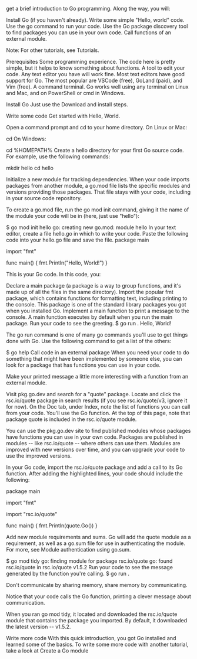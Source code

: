 get a brief introduction to Go programming. Along the way, you will:

Install Go (if you haven't already).
Write some simple "Hello, world" code.
Use the go command to run your code.
Use the Go package discovery tool to find packages you can use in your own code.
Call functions of an external module.

Note: For other tutorials, see Tutorials.


Prerequisites
Some programming experience. The code here is pretty simple, but it helps to know something about functions.
A tool to edit your code. Any text editor you have will work fine. Most text editors have good support for Go. The most popular are VSCode (free), GoLand (paid), and Vim (free).
A command terminal. Go works well using any terminal on Linux and Mac, and on PowerShell or cmd in Windows.


Install Go
Just use the Download and install steps.

Write some code
Get started with Hello, World.

Open a command prompt and cd to your home directory.
On Linux or Mac:

cd
On Windows:

cd %HOMEPATH%
Create a hello directory for your first Go source code.
For example, use the following commands:

mkdir hello
cd hello


Initialize a new module for tracking dependencies.
When your code imports packages from another module, a go.mod file lists the specific modules and versions providing those packages. That file stays with your code, including in your source code repository.

To create a go.mod file, run the go mod init command, giving it the name of the module your code will be in (here, just use "hello"):

$ go mod init hello
go: creating new go.mod: module hello
In your text editor, create a file hello.go in which to write your code.
Paste the following code into your hello.go file and save the file.
package main

import "fmt"

func main() {
    fmt.Println("Hello, World!")
}


This is your Go code. In this code, you:

Declare a main package (a package is a way to group functions, and it's made up of all the files in the same directory).
Import the popular fmt package, which contains functions for formatting text, including printing to the console. This package is one of the standard library packages you got when you installed Go.
Implement a main function to print a message to the console. A main function executes by default when you run the main package.
Run your code to see the greeting.
$ go run .
Hello, World!

The go run command is one of many go commands you'll use to get things done with Go. Use the following command to get a list of the others:

$ go help
Call code in an external package
When you need your code to do something that might have been implemented by someone else, you can look for a package that has functions you can use in your code.

Make your printed message a little more interesting with a function from an external module.

Visit pkg.go.dev and search for a "quote" package.
Locate and click the rsc.io/quote package in search results (if you see rsc.io/quote/v3, ignore it for now).
On the Doc tab, under Index, note the list of functions you can call from your code. You'll use the Go function.
At the top of this page, note that package quote is included in the rsc.io/quote module.

You can use the pkg.go.dev site to find published modules whose packages have functions you can use in your own code. Packages are published in modules -- like rsc.io/quote -- where others can use them. Modules are improved with new versions over time, and you can upgrade your code to use the improved versions.

In your Go code, import the rsc.io/quote package and add a call to its Go function.
After adding the highlighted lines, your code should include the following:

package main

import "fmt"

import "rsc.io/quote"

func main() {
    fmt.Println(quote.Go())
}

Add new module requirements and sums.
Go will add the quote module as a requirement, as well as a go.sum file for use in authenticating the module. For more, see Module authentication using go.sum.

$ go mod tidy
go: finding module for package rsc.io/quote
go: found rsc.io/quote in rsc.io/quote v1.5.2
Run your code to see the message generated by the function you're calling.
$ go run .

Don't communicate by sharing memory, share memory by communicating.

Notice that your code calls the Go function, printing a clever message about communication.

When you ran go mod tidy, it located and downloaded the rsc.io/quote module that contains the package you imported. By default, it downloaded the latest version -- v1.5.2.

Write more code
With this quick introduction, you got Go installed and learned some of the basics. To write some more code with another tutorial, take a look at Create a Go module
